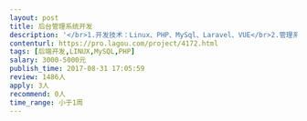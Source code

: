 ```yaml
---                
layout: post       
title: 后台管理系统开发           
description: '</br>1.开发技术：Linux、PHP、MySql、Laravel、VUE</br>2.管理系统基础框架搭建</br>3.后台帐户管理和权限管理</br>4.登录、修改密码</br>'     
contenturl: https://pro.lagou.com/project/4172.html      
tags: [后端开发,LINUX,MySQL,PHP]            
salary: 3000-5000元          
publish_time: 2017-08-31 17:05:59         
review: 1486人                   
apply: 3人                   
recommend: 0人                   
time_range: 小于1周              
---                 
```

